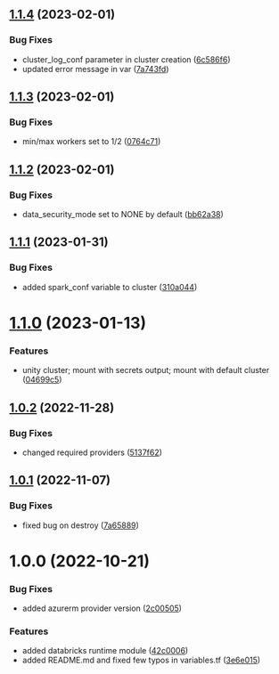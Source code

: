 ## [1.1.4](https://github.com/data-platform-hq/terraform-databricks-databricks-runtime/compare/v1.1.3...v1.1.4) (2023-02-01)


### Bug Fixes

* cluster_log_conf parameter in cluster creation ([6c586f6](https://github.com/data-platform-hq/terraform-databricks-databricks-runtime/commit/6c586f693ea4c71aa55c6556f6e4e2bc188960f1))
* updated error message in var ([7a743fd](https://github.com/data-platform-hq/terraform-databricks-databricks-runtime/commit/7a743fd6e9a49b05290c1517f00d5f1025bb22b6))

## [1.1.3](https://github.com/data-platform-hq/terraform-databricks-databricks-runtime/compare/v1.1.2...v1.1.3) (2023-02-01)


### Bug Fixes

* min/max workers set to 1/2 ([0764c71](https://github.com/data-platform-hq/terraform-databricks-databricks-runtime/commit/0764c7125f5272bef20f72da4918e349df235c28))

## [1.1.2](https://github.com/data-platform-hq/terraform-databricks-databricks-runtime/compare/v1.1.1...v1.1.2) (2023-02-01)


### Bug Fixes

* data_security_mode set to NONE by default ([bb62a38](https://github.com/data-platform-hq/terraform-databricks-databricks-runtime/commit/bb62a38745c14d641b17bedcf1c6c797acbf7409))

## [1.1.1](https://github.com/data-platform-hq/terraform-databricks-databricks-runtime/compare/v1.1.0...v1.1.1) (2023-01-31)


### Bug Fixes

* added spark_conf variable to cluster ([310a044](https://github.com/data-platform-hq/terraform-databricks-databricks-runtime/commit/310a044920e2d435d48f19c295258a281613982a))

# [1.1.0](https://github.com/data-platform-hq/terraform-databricks-databricks-runtime/compare/v1.0.2...v1.1.0) (2023-01-13)


### Features

* unity cluster; mount with secrets output; mount with default cluster ([04699c5](https://github.com/data-platform-hq/terraform-databricks-databricks-runtime/commit/04699c521ad7ef081c5970e7a0ecbf30cccc39ad))

## [1.0.2](https://github.com/data-platform-hq/terraform-databricks-databricks-runtime/compare/v1.0.1...v1.0.2) (2022-11-28)


### Bug Fixes

* changed required providers ([5137f62](https://github.com/data-platform-hq/terraform-databricks-databricks-runtime/commit/5137f624d24768ccfb24d49d919552d5edcfe902))

## [1.0.1](https://github.com/data-platform-hq/terraform-databricks-databricks-runtime/compare/v1.0.0...v1.0.1) (2022-11-07)


### Bug Fixes

* fixed bug on destroy ([7a65889](https://github.com/data-platform-hq/terraform-databricks-databricks-runtime/commit/7a658892fba8e8b56d15af29fc568679537723cc))

# 1.0.0 (2022-10-21)


### Bug Fixes

* added azurerm provider version ([2c00505](https://github.com/data-platform-hq/terraform-databricks-databricks-runtime/commit/2c00505ad6c22473546848e1ecda5ef2aeb955d5))


### Features

* added databricks runtime module ([42c0006](https://github.com/data-platform-hq/terraform-databricks-databricks-runtime/commit/42c00061ae1252b5000e81e233a07098cd52c77a))
* added README.md and fixed few typos in variables.tf ([3e6e015](https://github.com/data-platform-hq/terraform-databricks-databricks-runtime/commit/3e6e015233e0aff02fd3b23fe376679f8f9e72ce))
